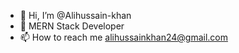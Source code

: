 - 👋 Hi, I’m @Alihussain-khan
- 👀 MERN Stack Developer
- 📫 How to reach me alihussainkhan24@gmail.com

<!---
Alihussain-khan/Alihussain-khan is a ✨ special ✨ repository because its `README.md` (this file) appears on your GitHub profile.
You can click the Preview link to take a look at your changes.
--->
